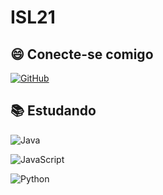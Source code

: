 # ISL21

## 😄 Conecte-se comigo
[![GitHub](https://img.shields.io/badge/GitHub-000?style=for-the-badge&logo=GitHub)](https://www.GitHub.com/ISL21/)

## 📚 Estudando
![Java](https://img.shields.io/badge/Java-000?style=for-the-badge&logo=java)

![JavaScript](https://img.shields.io/badge/JavaScript-000?style=for-the-badge&logo=javascript)

![Python](https://img.shields.io/badge/Python-000?style=for-the-badge&logo=python)

